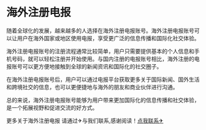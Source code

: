 # 海外注册电报

随着全球化的发展，越来越多的人选择在海外注册电报账号。海外注册电报账号可以让用户在海外国家或地区使用电报，享受更广泛的信息传播和国际化社交体验。

海外注册电报账号的注册流程通常比较简单，用户只需要提供基本的个人信息和手机号码，就可以轻松注册并开始使用。与国内注册的电报账号相比，海外注册的电报账号可以更方便地接触到全球的新闻资讯和国际化的社交圈子。

在海外注册电报账号后，用户可以通过电报平台获取更多关于国际新闻、国外生活和跨境社交的信息，也可以更便捷地与海外的朋友和商业伙伴进行沟通。

总的来说，海外注册电报账号能够为用户带来更加国际化的信息传播和社交体验，是一个拓展视野和促进交流的好方式。

更多关于海外注册电报 请通过✈与我们联系,感谢阅读！[点我联系✈](https://img.G208.com)